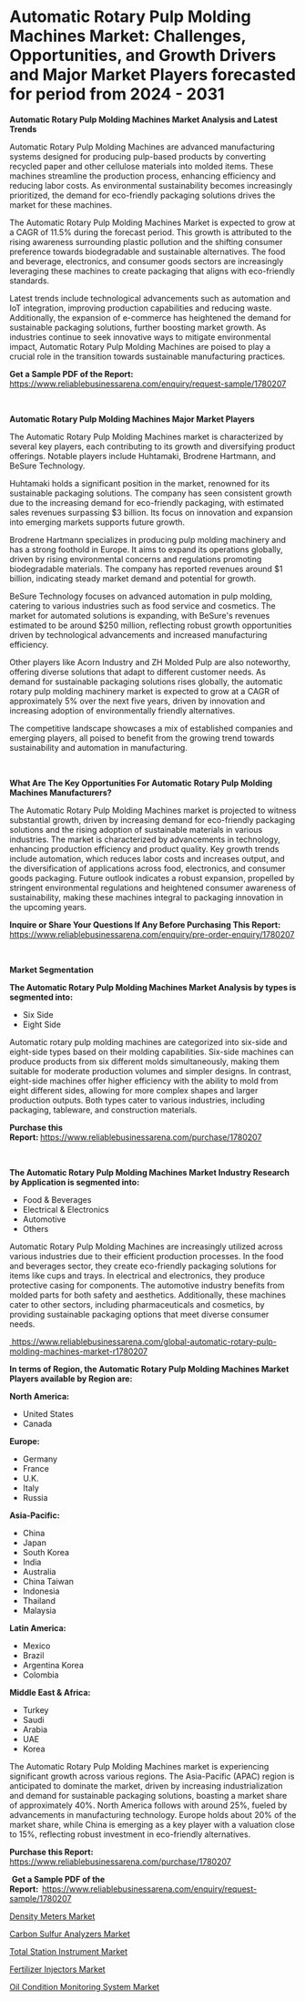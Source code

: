 <p><h1>Automatic Rotary Pulp Molding Machines Market: Challenges, Opportunities, and Growth Drivers and Major Market Players forecasted for period from 2024 - 2031</h1></p><p><strong>Automatic Rotary Pulp Molding Machines Market Analysis and Latest Trends</strong></p>
<p><p>Automatic Rotary Pulp Molding Machines are advanced manufacturing systems designed for producing pulp-based products by converting recycled paper and other cellulose materials into molded items. These machines streamline the production process, enhancing efficiency and reducing labor costs. As environmental sustainability becomes increasingly prioritized, the demand for eco-friendly packaging solutions drives the market for these machines.</p><p>The Automatic Rotary Pulp Molding Machines Market is expected to grow at a CAGR of 11.5% during the forecast period. This growth is attributed to the rising awareness surrounding plastic pollution and the shifting consumer preference towards biodegradable and sustainable alternatives. The food and beverage, electronics, and consumer goods sectors are increasingly leveraging these machines to create packaging that aligns with eco-friendly standards. </p><p>Latest trends include technological advancements such as automation and IoT integration, improving production capabilities and reducing waste. Additionally, the expansion of e-commerce has heightened the demand for sustainable packaging solutions, further boosting market growth. As industries continue to seek innovative ways to mitigate environmental impact, Automatic Rotary Pulp Molding Machines are poised to play a crucial role in the transition towards sustainable manufacturing practices.</p></p>
<p><strong>Get a Sample PDF of the Report:&nbsp;</strong> <a href="https://www.reliablebusinessarena.com/enquiry/request-sample/1780207?utm_campaign=1292&utm_medium=2&utm_source=Github&utm_content=ia&utm_term=09102024&utm_id=automatic-rotary-pulp-molding-machines">https://www.reliablebusinessarena.com/enquiry/request-sample/1780207</a></p>
<p>&nbsp;</p>
<p><strong>Automatic Rotary Pulp Molding Machines Major Market Players</strong></p>
<p><p>The Automatic Rotary Pulp Molding Machines market is characterized by several key players, each contributing to its growth and diversifying product offerings. Notable players include Huhtamaki, Brodrene Hartmann, and BeSure Technology.</p><p>Huhtamaki holds a significant position in the market, renowned for its sustainable packaging solutions. The company has seen consistent growth due to the increasing demand for eco-friendly packaging, with estimated sales revenues surpassing $3 billion. Its focus on innovation and expansion into emerging markets supports future growth.</p><p>Brodrene Hartmann specializes in producing pulp molding machinery and has a strong foothold in Europe. It aims to expand its operations globally, driven by rising environmental concerns and regulations promoting biodegradable materials. The company has reported revenues around $1 billion, indicating steady market demand and potential for growth.</p><p>BeSure Technology focuses on advanced automation in pulp molding, catering to various industries such as food service and cosmetics. The market for automated solutions is expanding, with BeSure's revenues estimated to be around $250 million, reflecting robust growth opportunities driven by technological advancements and increased manufacturing efficiency.</p><p>Other players like Acorn Industry and ZH Molded Pulp are also noteworthy, offering diverse solutions that adapt to different customer needs. As demand for sustainable packaging solutions rises globally, the automatic rotary pulp molding machinery market is expected to grow at a CAGR of approximately 5% over the next five years, driven by innovation and increasing adoption of environmentally friendly alternatives.</p><p>The competitive landscape showcases a mix of established companies and emerging players, all poised to benefit from the growing trend towards sustainability and automation in manufacturing.</p></p>
<p>&nbsp;</p>
<p><strong>What Are The Key Opportunities For Automatic Rotary Pulp Molding Machines Manufacturers?</strong></p>
<p><p>The Automatic Rotary Pulp Molding Machines market is projected to witness substantial growth, driven by increasing demand for eco-friendly packaging solutions and the rising adoption of sustainable materials in various industries. The market is characterized by advancements in technology, enhancing production efficiency and product quality. Key growth trends include automation, which reduces labor costs and increases output, and the diversification of applications across food, electronics, and consumer goods packaging. Future outlook indicates a robust expansion, propelled by stringent environmental regulations and heightened consumer awareness of sustainability, making these machines integral to packaging innovation in the upcoming years.</p></p>
<p><strong>Inquire or Share Your Questions If Any Before Purchasing This Report:</strong> <a href="https://www.reliablebusinessarena.com/enquiry/pre-order-enquiry/1780207?utm_campaign=1292&utm_medium=2&utm_source=Github&utm_content=ia&utm_term=09102024&utm_id=automatic-rotary-pulp-molding-machines">https://www.reliablebusinessarena.com/enquiry/pre-order-enquiry/1780207</a></p>
<p>&nbsp;</p>
<p><strong>Market Segmentation</strong></p>
<p><strong>The Automatic Rotary Pulp Molding Machines Market Analysis by types is segmented into:</strong></p>
<p><ul><li>Six Side</li><li>Eight Side</li></ul></p>
<p><p>Automatic rotary pulp molding machines are categorized into six-side and eight-side types based on their molding capabilities. Six-side machines can produce products from six different molds simultaneously, making them suitable for moderate production volumes and simpler designs. In contrast, eight-side machines offer higher efficiency with the ability to mold from eight different sides, allowing for more complex shapes and larger production outputs. Both types cater to various industries, including packaging, tableware, and construction materials.</p></p>
<p><strong>Purchase this Report:&nbsp;</strong><a href="https://www.reliablebusinessarena.com/purchase/1780207?utm_campaign=1292&utm_medium=2&utm_source=Github&utm_content=ia&utm_term=09102024&utm_id=automatic-rotary-pulp-molding-machines">https://www.reliablebusinessarena.com/purchase/1780207</a></p>
<p>&nbsp;</p>
<p><strong>The Automatic Rotary Pulp Molding Machines Market Industry Research by Application is segmented into:</strong></p>
<p><ul><li>Food & Beverages</li><li>Electrical & Electronics</li><li>Automotive</li><li>Others</li></ul></p>
<p><p>Automatic Rotary Pulp Molding Machines are increasingly utilized across various industries due to their efficient production processes. In the food and beverages sector, they create eco-friendly packaging solutions for items like cups and trays. In electrical and electronics, they produce protective casing for components. The automotive industry benefits from molded parts for both safety and aesthetics. Additionally, these machines cater to other sectors, including pharmaceuticals and cosmetics, by providing sustainable packaging options that meet diverse consumer needs.</p></p>
<p><a href="https://www.reliablebusinessarena.com/global-automatic-rotary-pulp-molding-machines-market-r1780207?utm_campaign=1292&utm_medium=2&utm_source=Github&utm_content=ia&utm_term=09102024&utm_id=automatic-rotary-pulp-molding-machines">&nbsp;https://www.reliablebusinessarena.com/global-automatic-rotary-pulp-molding-machines-market-r1780207</a></p>
<p><strong>In terms of Region, the Automatic Rotary Pulp Molding Machines Market Players available by Region are:</strong></p>
<p>
    <p> <strong> North America: </strong>
        <ul>
            <li>United States</li>
            <li>Canada</li>
        </ul>
        </p> 
    <p> <strong> Europe: </strong>
        <ul>
            <li>Germany</li>
            <li>France</li>
            <li>U.K.</li>
            <li>Italy</li>
            <li>Russia</li>
        </ul>
        </p> 
    <p> <strong> Asia-Pacific: </strong>
        <ul>
            <li>China</li>
            <li>Japan</li>
            <li>South Korea</li>
            <li>India</li>
            <li>Australia</li>
            <li>China Taiwan</li>
            <li>Indonesia</li>
            <li>Thailand</li>
            <li>Malaysia</li>
        </ul>
        </p> 
    <p> <strong> Latin America: </strong>
        <ul>
            <li>Mexico</li>
            <li>Brazil</li>
            <li>Argentina Korea</li>
            <li>Colombia</li>
        </ul>
        </p> 
    <p> <strong> Middle East & Africa: </strong>
        <ul>
            <li>Turkey</li>
            <li>Saudi</li>
            <li>Arabia</li>
            <li>UAE</li>
            <li>Korea</li>
        </ul>
    </p>
    </p>
<p><p>The Automatic Rotary Pulp Molding Machines market is experiencing significant growth across various regions. The Asia-Pacific (APAC) region is anticipated to dominate the market, driven by increasing industrialization and demand for sustainable packaging solutions, boasting a market share of approximately 40%. North America follows with around 25%, fueled by advancements in manufacturing technology. Europe holds about 20% of the market share, while China is emerging as a key player with a valuation close to 15%, reflecting robust investment in eco-friendly alternatives.</p></p>
<p><strong>Purchase this Report: </strong><a href="https://www.reliablebusinessarena.com/purchase/1780207?utm_campaign=1292&utm_medium=2&utm_source=Github&utm_content=ia&utm_term=09102024&utm_id=automatic-rotary-pulp-molding-machines">https://www.reliablebusinessarena.com/purchase/1780207</a></p>
<p>&nbsp;<strong>Get a Sample PDF of the Report:&nbsp;&nbsp;</strong><a href="https://www.reliablebusinessarena.com/enquiry/request-sample/1780207?utm_campaign=1292&utm_medium=2&utm_source=Github&utm_content=ia&utm_term=09102024&utm_id=automatic-rotary-pulp-molding-machines">https://www.reliablebusinessarena.com/enquiry/request-sample/1780207</a></p>
<p><strong></strong></p>
<p><p><a href="https://www.linkedin.com/pulse/charting-future-comprehensive-analysis-global-density-uuk3e?utm_campaign=1292&utm_medium=2&utm_source=Github&utm_content=ia&utm_term=09102024&utm_id=automatic-rotary-pulp-molding-machines">Density Meters Market</a></p><p><a href="https://www.linkedin.com/pulse/carbon-sulfur-analyzers-market-evolution-global-trends-wuczf?trackingId=AltJv5ELQJ%2BM%2F5V4j%2FJaLw%3D%3D&utm_campaign=1292&utm_medium=2&utm_source=Github&utm_content=ia&utm_term=09102024&utm_id=automatic-rotary-pulp-molding-machines">Carbon Sulfur Analyzers Market</a></p><p><a href="https://www.linkedin.com/pulse/global-perspectives-total-station-instrument-market-trends-forecast-tzlcf?utm_campaign=1292&utm_medium=2&utm_source=Github&utm_content=ia&utm_term=09102024&utm_id=automatic-rotary-pulp-molding-machines">Total Station Instrument Market</a></p><p><a href="https://www.linkedin.com/pulse/fertilizer-injectors-market-size-type-constant-pressure-typenon-constant-0jx6f?trackingId=fZT4pTjMRPqL0jP0nLlTZA%3D%3D&utm_campaign=1292&utm_medium=2&utm_source=Github&utm_content=ia&utm_term=09102024&utm_id=automatic-rotary-pulp-molding-machines">Fertilizer Injectors Market</a></p><p><a href="https://www.linkedin.com/pulse/oil-condition-monitoring-system-market-velocity-144-cagr-louoe?utm_campaign=1292&utm_medium=2&utm_source=Github&utm_content=ia&utm_term=09102024&utm_id=automatic-rotary-pulp-molding-machines">Oil Condition Monitoring System Market</a></p></p>